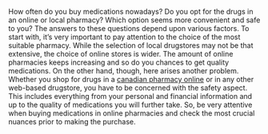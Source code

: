 How often do you buy medications nowadays? Do you opt for the drugs in an online or local pharmacy? Which option seems more convenient and safe to you? The answers to these questions depend upon various factors. To start with, it’s very important to pay attention to the choice of the most suitable pharmacy. While the selection of local drugstores may not be that extensive, the choice of online stores is wider. The amount of online pharmacies keeps increasing and so do you chances to get quality medications.
On the other hand, though, here arises another problem. Whether you shop for drugs in a <a href="https://awccanadianpharmacy.com/">canadian pharmacy online</a> or in any other web-based drugstore, you have to be concerned with the safety aspect. This includes everything from your personal and financial information and up to the quality of medications you will further take. So, be very attentive when buying medications in online pharmacies and check the most crucial nuances prior to making the purchase.
